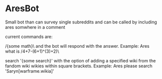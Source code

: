 # AresBot

Small bot than can survey single subreddits and can be called by including ares somwhere in a comment

current commands are:

/{some math}\ and the bot will respond with the answer.
Example: Ares what is /4+7-(6+1)^(3)+2)\

search '{some search}' with the option of adding a specified wiki from the fandom wiki wikies within square brackets.
Example: Ares please search 'Saryn[warframe.wikia]'
